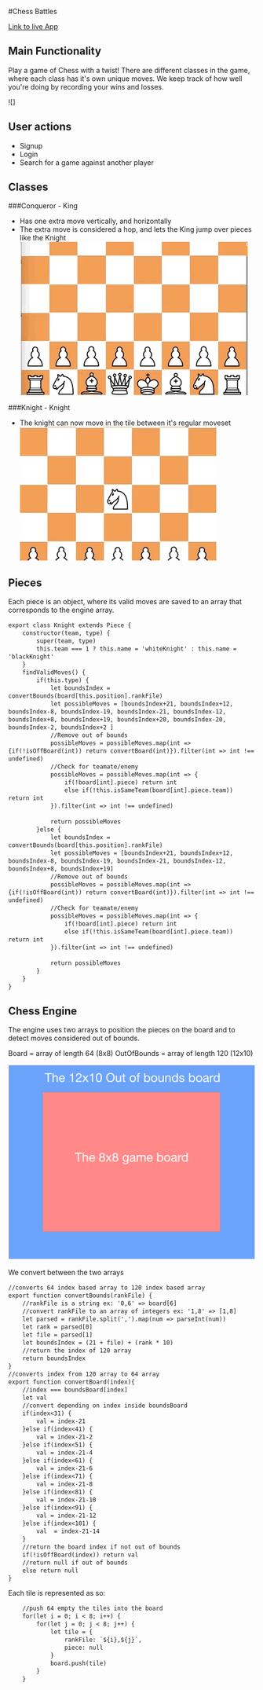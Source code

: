#Chess Battles

[Link to live App](http://ec2-52-15-238-17.us-east-2.compute.amazonaws.com/)


Main Functionality
---
Play a game of Chess with a twist! There are different classes in the game, where each class has it's own unique moves. We keep track of how well you're doing by recording your wins and losses.

![]

User actions
---
* Signup
* Login
* Search for a game against another player

Classes
---
###Conqueror - King
* Has one extra move vertically, and horizontally
* The extra move is considered a hop, and lets the King jump over pieces like the Knight
![Conqueror](./client/images/cb-conqueror.gif)

###Knight - Knight
* The knight can now move in the tile between it's regular moveset
![Knight](./client/images/cb-knight.gif)

Pieces
---
Each piece is an object, where its valid moves are saved to an array that corresponds to the engine array.
```
export class Knight extends Piece {
    constructor(team, type) {
        super(team, type)
        this.team === 1 ? this.name = 'whiteKnight' : this.name = 'blackKnight'
    }
    findValidMoves() {
        if(this.type) {
            let boundsIndex = convertBounds(board[this.position].rankFile)
            let possibleMoves = [boundsIndex+21, boundsIndex+12, boundsIndex-8, boundsIndex-19, boundsIndex-21, boundsIndex-12, boundsIndex+8, boundsIndex+19, boundsIndex+20, boundsIndex-20, boundsIndex-2, boundsIndex+2 ]
            //Remove out of bounds
            possibleMoves = possibleMoves.map(int => {if(!isOffBoard(int)) return convertBoard(int)}).filter(int => int !== undefined)
            //Check for teamate/enemy
            possibleMoves = possibleMoves.map(int => {
                if(!board[int].piece) return int
                else if(!this.isSameTeam(board[int].piece.team)) return int
            }).filter(int => int !== undefined)

            return possibleMoves
        }else {
            let boundsIndex = convertBounds(board[this.position].rankFile)
            let possibleMoves = [boundsIndex+21, boundsIndex+12, boundsIndex-8, boundsIndex-19, boundsIndex-21, boundsIndex-12, boundsIndex+8, boundsIndex+19]
            //Remove out of bounds
            possibleMoves = possibleMoves.map(int => {if(!isOffBoard(int)) return convertBoard(int)}).filter(int => int !== undefined)
            //Check for teamate/enemy
            possibleMoves = possibleMoves.map(int => {
                if(!board[int].piece) return int
                else if(!this.isSameTeam(board[int].piece.team)) return int
            }).filter(int => int !== undefined)

            return possibleMoves
        }
    }
}
```

Chess Engine
---
The engine uses two arrays to position the pieces on the board and to detect moves considered out of bounds.

Board = array of length 64 (8x8)
OutOfBounds = array of length 120 (12x10)

![Board representation](./client/images/representation.png)

We convert between the two arrays
```
//converts 64 index based array to 120 index based array
export function convertBounds(rankFile) {
    //rankFile is a string ex: '0,6' => board[6]
    //convert rankFile to an array of integers ex: '1,8' => [1,8]
    let parsed = rankFile.split(',').map(num => parseInt(num))
    let rank = parsed[0]
    let file = parsed[1]
    let boundsIndex = (21 + file) + (rank * 10)
    //return the index of 120 array
    return boundsIndex
}
//converts index from 120 array to 64 array
export function convertBoard(index){
    //index === boundsBoard[index]
    let val
    //convert depending on index inside boundsBoard
    if(index<31) {
        val = index-21
    }else if(index<41) {
        val = index-21-2
    }else if(index<51) {
        val = index-21-4
    }else if(index<61) {
        val = index-21-6
    }else if(index<71) {
        val = index-21-8
    }else if(index<81) {
        val = index-21-10
    }else if(index<91) {
        val = index-21-12
    }else if(index<101) {
        val  = index-21-14
    }
    //return the board index if not out of bounds
    if(!isOffBoard(index)) return val
    //return null if out of bounds
    else return null
}
```
Each tile is represented as so:
```
    //push 64 empty the tiles into the board
    for(let i = 0; i < 8; i++) {
        for(let j = 0; j < 8; j++) {
            let tile = {
                rankFile: `${i},${j}`,
                piece: null
            }
            board.push(tile)
        }
    }
```
